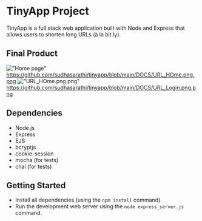 # TinyApp Project

TinyApp is a full stack web application built with Node and Express that allows users to shorten long URLs (à la bit.ly).

## Final Product

!["Home page"](#)
https://github.com/sudhasarathi/tinyapp/blob/main/DOCS/URL_HOme.png.png
!["URL_HOme.png.png"](#)
https://github.com/sudhasarathi/tinyapp/blob/main/DOCS/URL_Login.png.png

## Dependencies

- Node.js
- Express
- EJS
- bcryptjs
- cookie-session
- mocha (for tests)
- chai (for tests)

## Getting Started

- Install all dependencies (using the `npm install` command).
- Run the development web server using the `node express_server.js` command.

